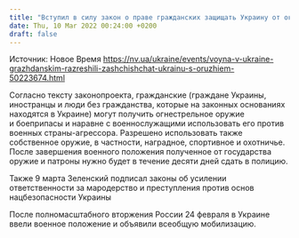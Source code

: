 ```yaml
---
title: "Вступил в силу закон о праве гражданских защищать Украину от оккупантов"
date: Thu, 10 Mar 2022 00:24:00 +0200
draft: false
---
```

Источник: Новое Время https://nv.ua/ukraine/events/voyna-v-ukraine-grazhdanskim-razreshili-zashchishchat-ukrainu-s-oruzhiem-50223674.html


 Согласно тексту законопроекта, гражданские (граждане Украины, иностранцы и люди без гражданства, которые на законных основаниях находятся в Украине) могут получить огнестрельное оружие и боеприпасы и наравне с военнослужащими использовать его против военных страны-агрессора. Разрешено использовать также собственное оружие, в частности, наградное, спортивное и охотничье. После завершения военного положения полученное от государства оружие и патроны нужно будет в течение десяти дней сдать в полицию.

Также 9 марта Зеленский подписал законы об усилении ответственности за мародерство и преступления против основ нацбезопасности Украины

После полномасштабного вторжения России 24 февраля в Украине ввели военное положение и объявили всеобщую мобилизацию.
